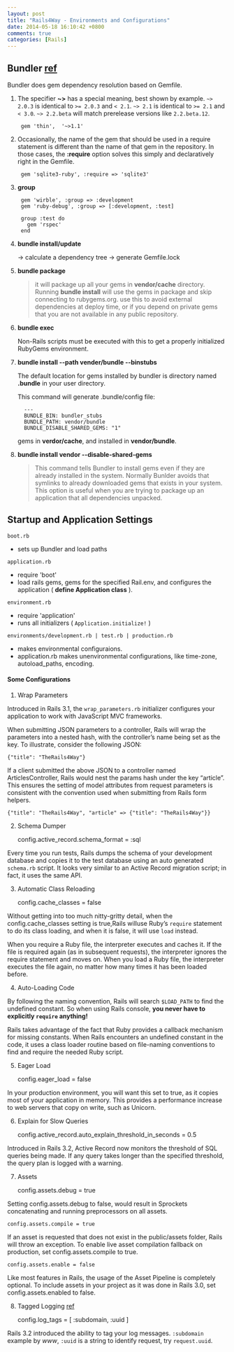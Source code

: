 ```yaml
---
layout: post
title: "Rails4Way - Environments and Configurations"
date: 2014-05-18 16:10:42 +0800
comments: true
categories: [Rails]
---
```


## Bundler [ref](http://bundler.io)

Bundler does gem dependency resolution based on Gemfile.


1. The specifier **~>** has a special meaning, best shown by example. `~> 2.0.3` is identical to `>= 2.0.3` and `< 2.1`. `~> 2.1` is identical to `>= 2.1` and `< 3.0`. `~> 2.2.beta` will match prerelease versions like `2.2.beta.12`.

        gem 'thin',  '~>1.1'

2. Occasionally, the name of the gem that should be used in a require statement is
different than the name of that gem in the repository. In those cases, the **:require**
option solves this simply and declaratively right in the Gemfile.

        gem 'sqlite3-ruby', :require => 'sqlite3'

3. **group**

        gem 'wirble', :group => :development
        gem 'ruby-debug', :group => [:development, :test]

        group :test do
          gem 'rspec'
        end

4. **bundle install/update**

    -> calculate a dependency tree -> generate Gemfile.lock

5. **bundle package**

    > it will package up all your gems in **vendor/cache** directory. Running **bundle install** will use the gems in package and skip connecting to rubygems.org. use this to avoid external dependencies at deploy time, or if you depend on private gems that you are not available in any public repository.

6. **bundle exec**

    Non-Rails scripts must be executed with this to get a properly initialized RubyGems environment.

7. **bundle install --path vender/bundle --binstubs**

    The default location for gems installed by bundler is directory named **.bundle** in your user directory.

    This command will generate .bundle/config file:

         ---
         BUNDLE_BIN: bundler_stubs
         BUNDLE_PATH: vendor/bundle
         BUNDLE_DISABLE_SHARED_GEMS: "1"

    gems in **verdor/cache**, and installed in **vendor/bundle**.

8. **bundle install vendor --disable-shared-gems**

    > This command tells Bundler to install gems even if they are already installed in the system. Normally Bunlder avoids that symlinks to already downloaded gems that exists in your system. This option is useful when you are trying to package up an application that all dependencies unpacked.


## Startup and Application Settings

`boot.rb`

  - sets up Bundler and load paths

`application.rb`

  - require 'boot'
  - load rails gems, gems for the specified Rail.env, and configures the application ( **define Application class** ).

`environment.rb`

  - require 'application'
  - runs all initializers ( `Application.initialize!` )

`environments/development.rb | test.rb | production.rb`

  - makes environmental configuraions.
  - application.rb makes unenvironmental configurations, like time-zone, autoload_paths, encoding.


#### Some Configurations

1. Wrap Parameters

  Introduced in Rails 3.1, the `wrap_parameters.rb` initializer configures your application to work with JavaScript MVC frameworks.

  When submitting JSON parameters to a controller, Rails will wrap the parameters into a nested hash, with the controller’s name being set as the key. To illustrate, consider the following JSON:

    {"title": "TheRails4Way"}


  If a client submitted the above JSON to a controller named ArticlesController, Rails would nest the params hash under the key “article”. This ensures the setting of model attributes from request parameters is consistent with the convention used when submitting from Rails form helpers.

    {"title": "TheRails4Way", "article" => {"title": "TheRails4Way"}}

2. Schema Dumper

    config.active_record.schema_format = :sql

  Every time you run tests, Rails dumps the schema of your development database and copies it to the test database using an auto generated `schema.rb` script. It looks very similar to an Active Record migration script; in fact, it uses the same API.

3. Automatic Class Reloading

    config.cache_classes = false

  Without getting into too much nitty-gritty detail, when the config.cache_classes setting is true,Rails willuse Ruby’s `require` statement to do its class loading, and when it is false, it will use `load` instead.

  When you require a Ruby file, the interpreter executes and caches it. If the file is required again (as in subsequent requests), the interpreter ignores the require statement and moves on. When you load a Ruby file, the interpreter executes the file again, no matter how many times it has been loaded before.

4. Auto-Loading Code

  By following the naming convention, Rails will search `$LOAD_PATH` to find the undefined constant. So when using Rails console, **you never have to explicitly `require` anything!**

  Rails takes advantage of the fact that Ruby provides a callback mechanism for missing constants. When Rails encounters an undefined constant in the code, it uses a class loader routine based on file-naming conventions to find and require the needed Ruby script.

5. Eager Load

    config.eager_load = false

  In your production environment, you will want this set to true, as it copies most of your application in memory. This provides a performance increase to web servers that copy on write, such as Unicorn.


6. Explain for Slow Queries

    config.active_record.auto_explain_threshold_in_seconds = 0.5

  Introduced in Rails 3.2, Active Record now monitors the threshold of SQL queries being made. If any query takes longer than the specified threshold, the query plan is logged with a warning.


7. Assets

    config.assets.debug = true

  Setting config.assets.debug to false, would result in Sprockets concatenating and running preprocessors on all assets.

    config.assets.compile = true

  If an asset is requested that does not exist in the public/assets folder, Rails will throw an exception. To enable live asset compilation fallback on production, set config.assets.compile to true.

    config.assets.enable = false

  Like most features in Rails, the usage of the Asset Pipeline is completely optional. To include assets in your project as it was done in Rails 3.0, set config.assets.enabled to false.

8. Tagged Logging [ref](http://arun.im/2011/x-request-id-tracking-taggedlogging-rails)

    config.log_tags = [ :subdomain, :uuid ]

  Rails 3.2 introduced the ability to tag your log messages. `:subdomain` example by *www*, `:uuid` is a string to identify request, try `request.uuid`.
